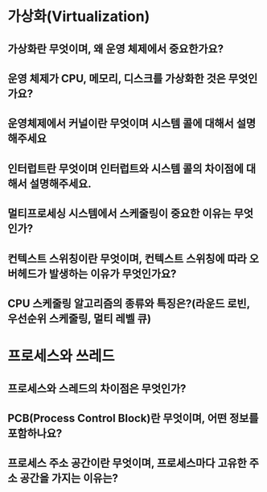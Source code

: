 # 가상화(Virtualization)
## 가상화란 무엇이며, 왜 운영 체제에서 중요한가요?
## 운영 체제가 CPU, 메모리, 디스크를 가상화한 것은 무엇인가요?
## 운영체제에서 커널이란 무엇이며 시스템 콜에 대해서 설명해주세요
## 인터럽트란 무엇이며 인터럽트와 시스템 콜의 차이점에 대해서 설명해주세요.
## 멀티프로세싱 시스템에서 스케줄링이 중요한 이유는 무엇인가?
## 컨텍스트 스위칭이란 무엇이며, 컨텍스트 스위칭에 따라 오버헤드가 발생하는 이유가 무엇인가요?
## CPU 스케줄링 알고리즘의 종류와 특징은?(라운드 로빈, 우선순위 스케줄링, 멀티 레벨 큐)

# 프로세스와 쓰레드
## 프로세스와 스레드의 차이점은 무엇인가?
## PCB(Process Control Block)란 무엇이며, 어떤 정보를 포함하나요?
## 프로세스 주소 공간이란 무엇이며, 프로세스마다 고유한 주소 공간을 가지는 이유는?
